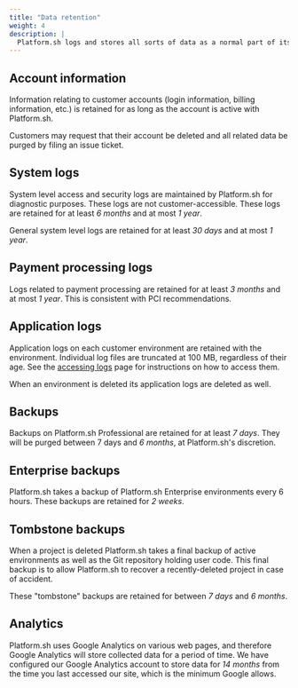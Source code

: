 ```yaml
---
title: "Data retention"
weight: 4
description: |
  Platform.sh logs and stores all sorts of data as a normal part of its business.  This information is retained as needed for business purposes and old data is purged. The retention time varies depending on the type of data stored.
---
```


## Account information

Information relating to customer accounts (login information, billing information, etc.) is retained for as long as the account is active with Platform.sh.

Customers may request that their account be deleted and all related data be purged by filing an issue ticket.

## System logs

System level access and security logs are maintained by Platform.sh for diagnostic purposes.  These logs are not customer-accessible.  These logs are retained for at least _6 months_ and at most _1 year_.

General system level logs are retained for at least _30 days_ and at most _1 year_.

## Payment processing logs

Logs related to payment processing are retained for at least _3 months_ and at most _1 year_.  This is consistent with PCI recommendations.

## Application logs

Application logs on each customer environment are retained with the environment.  Individual log files are truncated at 100 MB, regardless of their age.  See the [accessing logs](/development/logs.md) page for instructions on how to access them.

When an environment is deleted its application logs are deleted as well.

## Backups

Backups on Platform.sh Professional are retained for at least _7 days_.  They will be purged between 7 days and _6 months_, at Platform.sh's discretion.

## Enterprise backups

Platform.sh takes a backup of Platform.sh Enterprise environments every 6 hours.  These backups are retained for _2 weeks_.

## Tombstone backups

When a project is deleted Platform.sh takes a final backup of active environments as well as the Git repository holding user code.  This final backup is to allow Platform.sh to recover a recently-deleted project in case of accident.

These "tombstone" backups are retained for between _7 days_ and _6 months_.

## Analytics

Platform.sh uses Google Analytics on various web pages, and therefore Google Analytics will store collected data for a period of time.  We have configured our Google Analytics account to store data for _14 months_ from the time you last accessed our site, which is the minimum Google allows.
